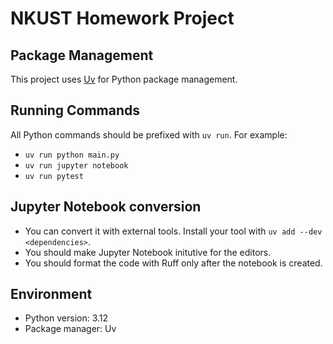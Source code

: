 # NKUST Homework Project

## Package Management

This project uses [Uv](https://github.com/astral-sh/uv) for Python package management. 

## Running Commands

All Python commands should be prefixed with `uv run`. For example:

- `uv run python main.py`
- `uv run jupyter notebook`
- `uv run pytest`

## Jupyter Notebook conversion

- You can convert it with external tools. Install your tool with `uv add --dev <dependencies>`.
- You should make Jupyter Notebook initutive for the editors.
- You should format the code with Ruff only after the notebook is created.

## Environment

- Python version: 3.12
- Package manager: Uv

